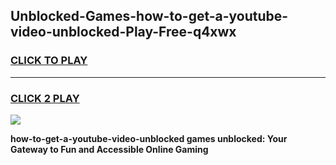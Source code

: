 
## Unblocked-Games-how-to-get-a-youtube-video-unblocked-Play-Free-q4xwx
<h3>
<a href="https://premium76.site?title=how-to-get-a-youtube-video-unblocked&ref=20M">CLICK TO PLAY</a></h3>
<hr>

<h3>
<a href="https://premium76.site?title=how-to-get-a-youtube-video-unblocked&ref=20M">CLICK 2 PLAY</a>
  
</h3>

<a href="https://premium76.site?title=how-to-get-a-youtube-video-unblocked&ref=19M"><img src="https://clearcache.store/games.png"></a>


**how-to-get-a-youtube-video-unblocked games unblocked: Your Gateway to Fun and Accessible Online Gaming**
